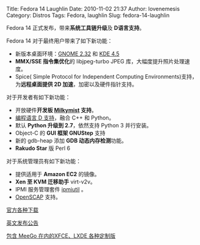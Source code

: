Title: Fedora 14 Laughlin
Date: 2010-11-02 21:37
Author: lovenemesis
Category: Distros
Tags: Fedora, laughlin
Slug: fedora-14-laughlin

Fedora 14 正式发布，带来**系统工具链升级**及 **D语言支持**。

Fedora 14 对于最终用户带来了如下新功能：

-   新版本桌面环境：[GNOME
    2.32](http://linuxtoy.org/archives/gnome-232.html) 和 [KDE
    4.5](http://linuxtoy.org/archives/kde-450.html)
-   **MMX/SSE 指令集优化**的 libjpeg-turbo JPEG
    库，大幅度提升照片处理速度。
-   Spice( Simple Protocol for Independent Computing
    Environments)支持，为**远程桌面提供 2D
    加速**，加密以及硬件指针支持。

对于开发者有如下新功能：

-   开放硬件**开发板 [Milkymist](http://www.milkymist.org/) 支持**。
-   [编程语言 D
    支持](http://en.wikipedia.org/wiki/D_%28programming_language%29)，融合
    C++ 和 Python。
-   默认 **Python 升级到 2.7**，依然支持 Python 3 并行安装。
-   Object-C 的 **GUI 框架 GNUStep** 支持
-   新的 gdb-heap 添加 **GDB 动态内存检测**功能。
-   **Rakudo Star** 版 Perl 6

对于系统管理员有如下新功能：

-   提供适用于 **Amazon EC2** 的镜像。
-   **Xen 至 KVM 迁移助手** virt-v2v。
-   IPMI 服务管理套件 [ipmiutil](http://ipmiutil.sourceforge.net/) 。
-   [OpenSCAP](http://www.open-scap.org/) 支持。

[官方各种下载](http://fedoraproject.org/get-fedora?stF14)

[英文发布公告](http://fedoraproject.org/wiki/Fedora_14_announcement?stF14)

[包含 MeeGo 在内的XFCE、LXDE
各种定制版](http://spins.fedoraproject.org/)
